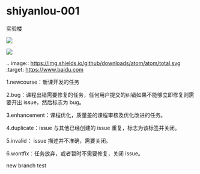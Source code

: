 # shiyanlou-001
实验楼

![](https://img.shields.io/badge/shiyanlou-testv0.1-brightgreen.svg)

[![](https://img.shields.io/github/downloads/atom/atom/total.svg)](https://www.baidu.com)

.. image:: https://img.shields.io/github/downloads/atom/atom/total.svg
    :target: https://www.baidu.com

1.newcourse：新课开发的任务

2.bug：课程出错需要修复的任务，任何用户提交的纠错如果不能够立即修复则需要开出 issue，然后标志为 bug。

3.enhancement：课程优化，质量差的课程审核及优化改进的任务。

4.duplicate：issue 与其他已经创建的 issue 重复，标志为该标签并关闭。

5.invalid： issue 描述并不准确，需要关闭。

6.wontfix：任务放弃，或者暂时不需要修复，关闭 issue。


new branch test
